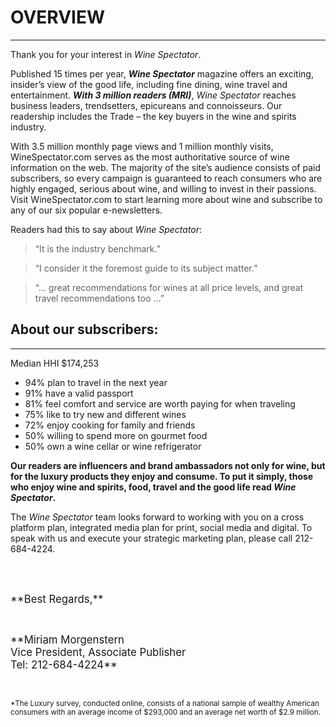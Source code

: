 # OVERVIEW
---
Thank you for your interest in *Wine Spectator*.

Published 15 times per year, ***Wine Spectator*** magazine offers an exciting, insider’s view of the good life, including fine dining, wine travel and entertainment. ***With 3 million readers (MRI)***, *Wine Spectator* reaches business leaders, trendsetters, epicureans and connoisseurs. Our readership includes the Trade – the key buyers in the wine and spirits industry. 

With 3.5 million monthly page views and 1 million monthly visits, WineSpectator.com serves as the most authoritative source of wine information on the web. The majority of the site’s audience consists of paid subscribers, so every campaign is guaranteed to reach consumers who are highly engaged, serious about wine, and willing to invest in their passions. Visit WineSpectator.com to start learning more about wine and subscribe to any of our six popular e-newsletters. 

Readers had this to say about *Wine Spectator*: 

>“It is the industry benchmark.”

>“I consider it the foremost guide to its subject matter.”

>“... great recommendations for wines at all price levels, and great travel recommendations too ...”

## About our subscribers:
---

Median HHI $174,253

* <span>94% plan to travel in the next year</span>
* <span>91% have a valid passport</span>
* <span>81% feel comfort and service are worth paying for when traveling</span>
* <span>75% like to try new and different wines</span>
* <span>72% enjoy cooking for family and friends </span>
* <span>50% willing to spend more on gourmet food</span>
* <span>50% own a wine cellar or wine refrigerator</span> 

**Our readers are influencers and brand ambassadors not only for wine, but for the luxury products they enjoy and consume. To put it simply, those who enjoy wine and spirits, food, travel and the good life read *Wine Spectator*.**

The *Wine Spectator* team looks forward to working with you on a cross platform plan, integrated media plan for print, social media and digital. To speak with us and execute your strategic marketing plan, please call 212-684-4224.

<br /><br />

<p><big>**Best Regards,**</big></p><br />

<p><big>**Miriam Morgenstern<br />
Vice President, Associate Publisher<br />
Tel: 212-684-4224**</big></p><br />

<small>*The Luxury survey, conducted online, consists of a national sample of wealthy American consumers with an average income of $293,000 and an average net worth of $2.9 million.</small>


